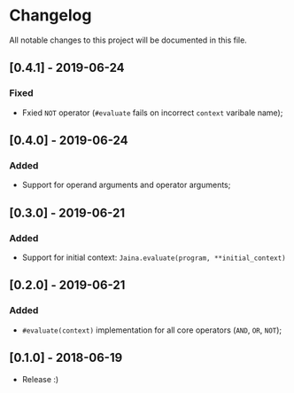 # Changelog
All notable changes to this project will be documented in this file.

## [0.4.1] - 2019-06-24
### Fixed
- Fxied `NOT` operator (`#evaluate` fails on incorrect `context` varibale name);

## [0.4.0] - 2019-06-24
### Added
- Support for operand arguments and operator arguments;

## [0.3.0] - 2019-06-21
### Added
- Support for initial context: `Jaina.evaluate(program, **initial_context)`

## [0.2.0] - 2019-06-21
### Added
- `#evaluate(context)` implementation for all core operators (`AND`, `OR`, `NOT`);

## [0.1.0] - 2018-06-19
- Release :)
